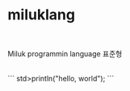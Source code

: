 <h1>miluklang</h1>
<br>
<p>Miluk programmin language 표준형</p>
<br>
```
std>println("hello, world");
```
